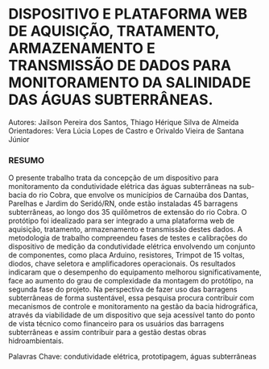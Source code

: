 #  DISPOSITIVO E PLATAFORMA WEB DE AQUISIÇÃO, TRATAMENTO, ARMAZENAMENTO E TRANSMISSÃO DE DADOS PARA MONITORAMENTO DA SALINIDADE DAS ÁGUAS SUBTERRÂNEAS.

Autores: Jailson Pereira dos Santos, Thiago Hérique Silva de Almeida
Orientadores: Vera Lúcia Lopes de Castro e Orivaldo Vieira de Santana Júnior


### RESUMO
O presente trabalho trata da concepção de um dispositivo para monitoramento da condutividade elétrica das águas subterrâneas na sub-bacia do rio Cobra, que envolve os municípios de Carnaúba dos Dantas, Parelhas e Jardim do Seridó/RN, onde estão instaladas 45 barragens subterrâneas, ao longo dos 35 quilômetros de extensão do rio Cobra. O protótipo foi idealizado para ser integrado a uma plataforma web de aquisição, tratamento, armazenamento e transmissão destes dados. A metodologia de trabalho compreendeu fases de testes e calibrações do dispositivo de medição da condutividade elétrica envolvendo um conjunto de componentes, como placa Arduino, resistores, Trimpot de 15 voltas, diodos, chave seletora e amplificadores operacionais.
	Os resultados indicaram que o desempenho do equipamento melhorou significativamente, face ao aumento do grau de complexidade da montagem do protótipo, na segunda fase do projeto.
Na perspectiva de fazer uso das barragens subterrâneas de forma sustentável, essa pesquisa procura contribuir com mecanismos de controle e monitoramento na gestão da bacia hidrográfica, através da viabilidade de um dispositivo que seja acessível tanto do ponto de vista técnico como financeiro para os usuários das barragens subterrâneas e assim contribuir para a gestão destas obras hidroambientais. 


Palavras Chave: condutividade elétrica, prototipagem, águas subterrâneas
